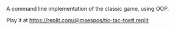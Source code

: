 A command line implementation of the classic game, using OOP.

Play it at https://replit.com/@msespos/tic-tac-toe#.replit
